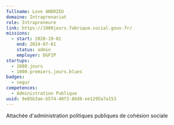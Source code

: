 ```yaml
---
fullname: Love ANDRIEU
domaine: Intraprenariat
role: Intrapreneure
link: https://1000jours.fabrique.social.gouv.fr/
missions:
  - start: 2020-10-01
    end: 2024-07-01
    status: admin
    employer: DGFIP
startups:
  - 1000.jours
  - 1000.premiers.jours.blues
badges:
  - segur
competences:
  - Administration Publique
uuid: 9e05b3ae-b574-40f2-86d8-ee1295a7a153
---
```

Attachée d'administration politiques publiques de cohésion sociale
